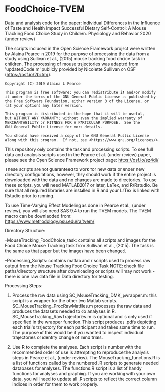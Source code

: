 # FoodChoice-TVEM
Data and analysis code for the paper: Individual Differences in the Influence of Taste and Health Impact Successful Dietary Self-Control: A Mouse Tracking Food Choice Study in Children. Physiology and Behavior 2020 (under review)

The scripts included in the Open Science Framework project were written by Alaina Pearce in 2019 for the purpose of processing the data from a study using Sullivan et al., (2015) mouse tracking food choice task in children. The processing of mouse trajectories was adapted from 'updatedCode.m' publicly provided by Nicolette Sullivan on OSF (https://osf.io/2bctm/). 

    Copyright (C) 2019 Alaina L Pearce

    This program is free software: you can redistribute it and/or modify
    it under the terms of the GNU General Public License as published by
    the Free Software Foundation, either version 3 of the License, or
    (at your option) any later version.

    This program is distributed in the hope that it will be useful,
    but WITHOUT ANY WARRANTY; without even the implied warranty of
    MERCHANTABILITY or FITNESS FOR A PARTICULAR PURPOSE.  See the
    GNU General Public License for more details.

    You should have received a copy of the GNU General Public License
    along with this program.  If not, see <https://www.gnu.org/licenses/>.


This repository only contains the task and processing scripts. To see full data and analysis scripts used in the Pearce et al. (under review) paper, please see the Open Science Framework project page: https://osf.io/sz4dj/

These scripts are not guaranteed to work for new data or under new directory configurations, however, they should work if the entire project is downloaded with the data and no changes are made to directories. To use these scripts, you will need MATLAB2017 or later, LaTex, and R/Rstudio. Be sure that all required libraries are installed in R and your LaTex is linked with Rstudio prior to running. 

To use Time-Varying Effect Modeling as done in Pearce et al., (under review), you will also need SAS 9.4 to run the TVEM models. The TVEM macro can be downlaoded from: https://www.methodology.psu.edu/ra/tvem/

Directory Structure:

-MouseTracking_FoodChoice_task: contains all scripts and images for the Food Choice Mouse Tracking task from Sullivan et al., (2015). The task is the same as that paper but the images have been changed.

-Processing_Scripts: contains matlab and r scripts used to process raw output from the Mouse Tracking Food Choice Task
NOTE: check file paths/directory structure after downloading or scripts will may not work - there is one raw data file in Data directory for testing.

Processing Steps:
1) Process the raw data using SC_MouseTracking_DMK_pwrapper.m: this script is a wrapper for the other two Matlab scripts. SC_MouseTracking_ProcRawMatfiles.m processes the raw data and produces the datasets needed to do analyses in R. SC_MouseTracking_RawTrajectories.m is optional and is only used if specified in the wrapper function. This script produces .pdfs depicting each trial's trajectory for each participant and takes some time to run. The purpose of this would be if you wanted to inspect individual trajectories or identify change of mind trials.

2) Use R to complete the analyses. Each script is number with the recommended order of use is attempting to reproduce the analysis steps in Pearce et al., (under review). The MouseTracking_functions.R is a list of functions called by the numbered .R scripts to generate needed databases for analyses. The functions.R script is a list of handy functions for analyses and graphing. If you are working with your own data, you will need to update all .R scripts to reflect the correct column indices in order for them to work properly.
